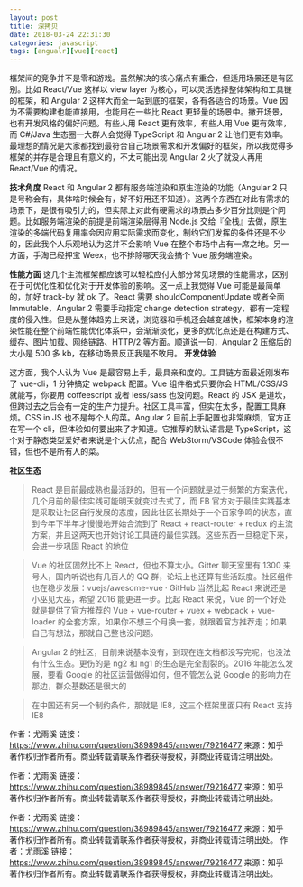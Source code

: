 ```yaml
---
layout: post
title: 深拷贝
date: 2018-03-24 22:31:30
categories: javascript
tags: [angualr][vue][react]
---
```

框架间的竞争并不是零和游戏。虽然解决的核心痛点有重合，但适用场景还是有区别。比如 React/Vue 这样以 view layer 为核心，可以灵活选择整体架构和工具链的框架，和 Angular 2 这样大而全一站到底的框架，各有各适合的场景。Vue 因为不需要构建也能直接用，也能用在一些比 React 更轻量的场景中。撇开场景，也有开发风格的偏好问题。有些人用 React 更有效率，有些人用 Vue 更有效率，而 C#/Java 生态圈一大群人会觉得 TypeScript 和 Angular 2 让他们更有效率。最理想的情况是大家都找到最符合自己场景需求和开发偏好的框架，所以我觉得多框架的并存是合理且有意义的，不太可能出现 Angular 2 火了就没人再用 React/Vue 的情况。

**技术角度**
    React 和 Angular 2 都有服务端渲染和原生渲染的功能（Angular 2 只是号称会有，具体啥时候会有，好不好用还不知道）。这两个东西在对此有需求的场景下，是很有吸引力的，但实际上对此有硬需求的场景占多少百分比则是个问题。比如服务端渲染的前提是前端渲染层得用 Node.js 交给『全栈』去做，原生渲染的多端代码复用率会因应用实际需求而变化，制约它们发挥的条件还是不少的，因此我个人乐观地认为这并不会影响 Vue 在整个市场中占有一席之地。另一方面，手淘已经押宝 Weex，也不排除哪天我会搞个 Vue 服务端渲染。

 **性能方面**
    这几个主流框架都应该可以轻松应付大部分常见场景的性能需求，区别在于可优化性和优化对于开发体验的影响。这一点上我觉得 Vue 可能是最简单的，加好 track-by 就 ok 了。React 需要 shouldComponentUpdate 或者全面 Immutable，Angular 2 需要手动指定 change detection strategy，都有一定程度的侵入性。但是从整体趋势上来说，浏览器和手机还会越变越快，框架本身的渲染性能在整个前端性能优化体系中，会渐渐淡化，更多的优化点还是在构建方式、缓存、图片加载、网络链路、HTTP/2 等方面。顺道说一句，Angular 2 压缩后的大小是 500 多 kb，在移动场景反正我是不敢用。
**开发体验**

这方面，我个人认为 Vue 是最容易上手，最具亲和度的。工具链方面最近刚发布了 vue-cli，1 分钟搞定 webpack 配置。Vue 组件格式只要你会 HTML/CSS/JS 就能写，你要用 coffeescript 或者 less/sass 也没问题。React 的 JSX 是道坎，但跨过去之后会有一定的生产力提升。社区工具丰富，但实在太多，配置工具麻烦。CSS in JS 也不是每个人的菜。Angular 2 目前上手配置也非常麻烦，官方正在写一个 cli，但体验如何要出来了才知道。它推荐的默认语言是 TypeScript，这个对于静态类型爱好者来说是个大优点，配合 WebStorm/VSCode 体验会很不错，但也不是所有人的菜。

**社区生态**
>React 是目前最成熟也最活跃的，但有一个问题就是过于频繁的方案迭代，几个月前的最佳实践可能明天就变过去式了，而 FB 官方对于最佳实践基本是采取让社区自行发展的态度，因此社区长期处于一个百家争鸣的状态，直到今年下半年才慢慢地开始合流到了 React + react-router + redux 的主流方案，并且这两天也开始讨论工具链的最佳实践。这些东西一旦稳定下来，会进一步巩固 React 的地位

>Vue 的社区固然比不上 React，但也不算太小。Gitter 聊天室里有 1300 来号人，国内听说也有几百人的 QQ 群，论坛上也还算有些活跃度。社区组件也在稳步发展：vuejs/awesome-vue · GitHub 当然比起 React 来说还是小巫见大巫，希望 2016 能更进一步。比起 React 来说，Vue 的一个好处就是提供了官方推荐的 Vue + vue-router + vuex + webpack + vue-loader 的全套方案，如果你不想三个月换一套，就跟着官方推荐走；如果自己有想法，那就自己整也没问题。

>Angular 2 的社区，目前来说基本没有，到现在连文档都没写完呢，也没法有什么生态。更伤的是 ng2 和 ng1 的生态是完全割裂的。2016 年能怎么发展，要看 Google 的社区运营做得如何，但不管怎么说 Google 的影响力在那边，群众基数还是很大的

>在中国还有另一个制约条件，那就是 IE8，这三个框架里面只有 React 支持 IE8


作者：尤雨溪
链接：https://www.zhihu.com/question/38989845/answer/79216477
来源：知乎
著作权归作者所有。商业转载请联系作者获得授权，非商业转载请注明出处。

作者：尤雨溪
链接：https://www.zhihu.com/question/38989845/answer/79216477
来源：知乎
著作权归作者所有。商业转载请联系作者获得授权，非商业转载请注明出处。

作者：尤雨溪
链接：https://www.zhihu.com/question/38989845/answer/79216477
来源：知乎
著作权归作者所有。商业转载请联系作者获得授权，非商业转载请注明出处。
作者：尤雨溪
链接：https://www.zhihu.com/question/38989845/answer/79216477
来源：知乎
著作权归作者所有。商业转载请联系作者获得授权，非商业转载请注明出处。